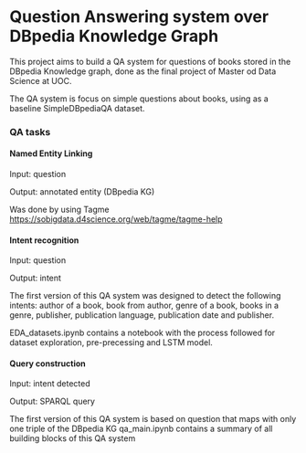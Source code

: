 # Question Answering system over DBpedia Knowledge Graph

This project aims to build a QA system for questions of books stored in the DBpedia Knowledge graph, done as the final project of Master od Data Science at UOC.

The QA system is focus on simple questions about books, using as a baseline SimpleDBpediaQA dataset.

### QA tasks

#### Named Entity Linking
Input: question

Output: annotated entity (DBpedia KG) 

Was done by using Tagme https://sobigdata.d4science.org/web/tagme/tagme-help

#### Intent recognition
Input: question

Output: intent

The first version of this QA system was designed to detect the following intents: author of a book, book from author, genre of a book, books in a genre, publisher, publication language, publication date and publisher.

EDA_datasets.ipynb contains a notebook with the process followed for dataset exploration, pre-precessing and LSTM model.

#### Query construction
Input: intent detected

Output: SPARQL query

The first version of this QA system is based on question that maps with only one triple of the DBpedia KG
qa_main.ipynb contains a summary of all building blocks of this QA system

